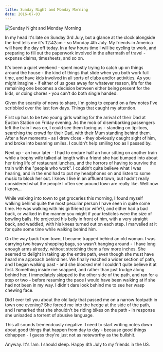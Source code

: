 ```yaml
---
title: Sunday Night and Monday Morning
date: 2016-07-03
---
```


![Sunday Night and Monday Morning](https://source.unsplash.com/03UCoidYvXw/1600x900)

In my head it's late on Sunday 3rd July, but a glance at the clock alongside the bed tells me it's 12:42am - so Monday 4th July. My friends in America will have the day off today. In a few hours time I will be cycling to work, and preparing to fill out the paperwork involved in the aftermath of travel - expense claims, timesheets, and so on.

It's been a quiet weekend - spent mostly trying to catch up on things around the house - the kind of things that slide when you both work full time, and have kids involved in all sorts of clubs and/or activities. As you might imagine - if either of us goes away for whatever reason, life for the remaining one becomes a decision between either being present for the kids, or doing chores - you can't do both single handed.

Given the scarsity of news to share, I'm going to expand on a few notes I've scribbled over the last few days. Things that caught my attention.

First up has to be two young girls waiting for the arrival of their Dad at Euston Station on Friday evening. As the mob of disembarking passengers left the train I was on, I could see them facing us - standing on tip-toes, searching the crowd for their Dad, with their Mum standing behind them. After a few moments - as I drew close - they obviously caught sight of him, and broke into beaming smiles. I couldn't help smiling too as I passed by.

Next up - an hour later - I had to endure half an hour sitting on another train while a trophy wife talked at length with a friend she had bumped into about her tiring life of restaurant lunches, and the horrors of having to survive the train with the "people who work". I couldn't quite believe what I was hearing, and in the end had to put my headphones on and listen to some music to block her out. I know I live in an affluent town, but hadn't really considered what the people I often see around town are really like. Well now I know...

While walking into town to get groceries this morning, I found myself walking behind quite the most peculiar person I have seen in quite some time. He was walking with his girlfriend (or wife?), and either had a bad back, or walked in the manner you might if your testicles were the size of bowling balls. He projected his belly in front of him, with a very straight back, and waddled, with his knees turned out on each step. I marvelled at it for quite some time while walking behind him.

On the way back from town, I became trapped behind an old woman. I was carrying two heavy shopping bags, so wasn't hanging around - I have long enough arms already, without stretching them a few more inches. She seemed to delight in taking up the entire path, even though she must have heard me approach behind her. We finally reached a wider section of path, and I began walking past - and she blocked me! I couldn't quite believe it at first. Something inside me snapped, and rather than just trudge along behind her, I immediately skipped to the other side of the path, and ran for a step or two - before resuming the pace I would have been walking at if she had not been in my way. I didn't dare look behind me to see her wasp chewing face.

Did I ever tell you about the old lady that passed me on a narrow footpath in town one evening? She forced me into the hedge at the side of the path, and I remarked that she shouldn't be riding bikes on the path - in response she unloaded a torrent of abusive language.

This all sounds tremendously negative. I need to start writing notes down about good things that happen from day to day - because good things dohappen - I guess they're just not as noteworthy as the bullshit.

Anyway. It's 1am. I should sleep. Happy 4th July to my friends in the US.